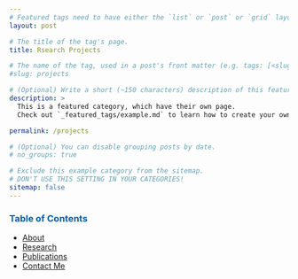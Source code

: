 ```yaml
---
# Featured tags need to have either the `list` or `post` or `grid` layout (PRO only).
layout: post

# The title of the tag's page.
title: Rsearch Projects

# The name of the tag, used in a post's front matter (e.g. tags: [<slug>]).
#slug: projects

# (Optional) Write a short (~150 characters) description of this featured tag.
description: >
  This is a featured category, which have their own page.
  Check out `_featured_tags/example.md` to learn how to create your own.

permalink: /projects

# (Optional) You can disable grouping posts by date.
# no_groups: true

# Exclude this example category from the sitemap.
# DON'T USE THIS SETTING IN YOUR CATEGORIES!
sitemap: false
---
```

<h3 class="h2" style="color: rgb(1,92,171)" id="toc">Table of Contents</h3>

- [About](#about)
- [Research](#research)
- [Publications](#publications)
- [Contact Me](#contact-me)